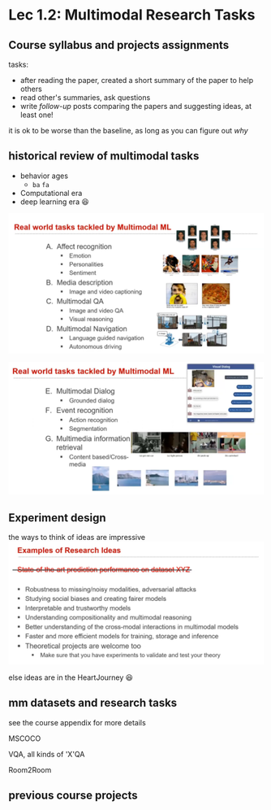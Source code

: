 # Lec 1.2: Multimodal Research Tasks

## Course syllabus and projects assignments

tasks:
- after reading the paper, created a short summary of the paper to help others
- read other's summaries, ask questions
- write *follow-up* posts comparing the papers and suggesting ideas, at least one!

it is ok to be worse than the baseline, as long as you can figure out *why*

## historical review of multimodal tasks

- behavior ages
  - `ba` `fa` 
- Computational era
- deep learning era :laughing:

![1745743080914](image/index/1745743080914.png)

![1745743126647](image/index/1745743126647.png)

## Experiment design

the ways to think of ideas are impressive
![1745742111288](image/index/1745742111288.png)

else ideas are in the HeartJourney :laughing:

## mm datasets and research tasks

see the course appendix for more details

MSCOCO

VQA, all kinds of 'X'QA 

Room2Room
## previous course projects





